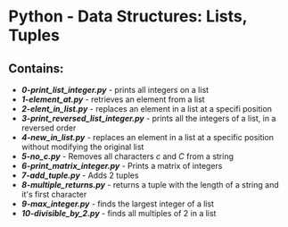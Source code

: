 # Python - Data Structures: Lists, Tuples
## Contains:
- ***0-print_list_integer.py*** - prints all integers on a list
- ***1-element_at.py*** - retrieves an element from a list
- ***2-elent_in_list.py*** - replaces an element in a list at a specifi position
- ***3-print_reversed_list_integer.py*** - prints all the integers of a list, in a reversed order
- ***4-new_in_list.py*** - replaces an element in a list at a specific position without modifying the original list
- ***5-no_c.py*** - Removes all characters *c* and *C* from a string
- ***6-print_matrix_integer.py*** - Prints a matrix of integers
- ***7-add_tuple.py*** - Adds 2 tuples
- ***8-multiple_returns.py*** - returns a tuple with the length of a string and it's first character
- ***9-max_integer.py*** - finds the largest integer of a list
- ***10-divisible_by_2.py*** - finds all multiples of 2 in a list

